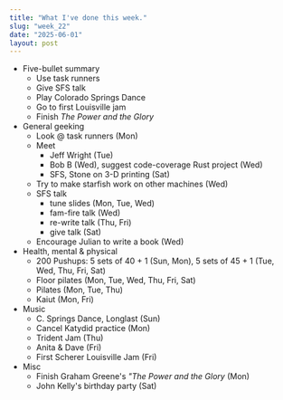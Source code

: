 ```yaml
---
title: "What I've done this week."
slug: "week_22"
date: "2025-06-01"
layout: post
---
```


* Five-bullet summary
    - Use task runners
    - Give SFS talk
    - Play Colorado Springs Dance
    - Go to first Louisville jam
    - Finish *The Power and the Glory*
* General geeking
    - Look @ task runners (Mon)
    - Meet
        - Jeff Wright (Tue)
        - Bob B (Wed), suggest code-coverage Rust project (Wed)
        - SFS, Stone on 3-D printing (Sat)
    - Try to make starfish work on other machines (Wed)
    - SFS talk
        - tune slides (Mon, Tue, Wed)
        - fam-fire talk (Wed)
        - re-write talk (Thu, Fri)
        - give talk (Sat)
    - Encourage Julian to write a book (Wed)
* Health, mental & physical
    - 200 Pushups: 5 sets of 40 + 1 (Sun, Mon), 5 sets of 45 + 1 (Tue, Wed, Thu, Fri,
      Sat)
    - Floor pilates (Mon, Tue, Wed, Thu, Fri, Sat)
    - Pilates (Mon, Tue, Thu)
    - Kaiut (Mon, Fri)
* Music
    - C. Springs Dance, Longlast (Sun)
    - Cancel Katydid practice (Mon)
    - Trident Jam (Thu)
    - Anita & Dave (Fri)
    - First Scherer Louisville Jam (Fri)
* Misc
    - Finish Graham Greene's *"The Power and the Glory* (Mon)
    - John Kelly's birthday party (Sat)
